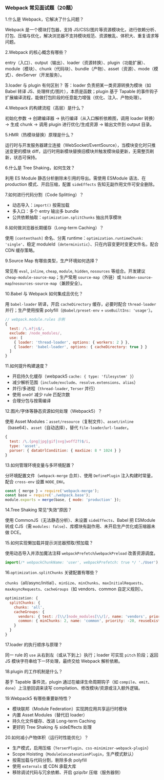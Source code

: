 ### Webpack 常见面试题（20题）

1.什么是 Webpack，它解决了什么问题？

Webpack 是一个模块打包器，支持 JS/CSS/图片等资源模块化，进行依赖分析、打包、压缩与优化，解决浏览器不支持模块规范、资源散乱、体积大、重复请求等问题。

2.Webpack 的核心概念有哪些？

entry（入口）、output（输出）、loader（资源转换）、plugin（功能扩展）、module（模块）、chunk（代码块）、bundle（产物）、asset（资源）、mode（模式）、devServer（开发服务）。

3.loader 与 plugin 有何区别？
答：loader 负责把某一类资源转换为模块（如 Babel 转译 JS、处理样式/图片），本质是函数；plugin 基于 Tapable 的事件钩子扩展编译流程，能做打包阶段的任意能力增强（优化、注入、产物处理）。

4.Webpack 的构建流程（高层）是什么？

初始化参数 → 创建编译器 → 执行编译（从入口解析依赖图，调用 loader 转换）→ 生成 chunk → 调用 plugin 进行优化/生成资源 → 输出文件到 output 目录。

5.HMR（热模块替换）原理是什么？

运行时与开发服务器建立连接（WebSocket/EventSource），当模块变化时只推送变更的模块 diff，运行时用新模块替换旧模块并触发模块级更新，无需整页刷新，状态可保持。

6.什么是 Tree Shaking，如何生效？

利用 ES Module 静态分析删除未引用的导出。需使用 ESModule 语法、在 production 模式、开启压缩，配置 `sideEffects` 告知无副作用文件可安全删除。

7.如何进行代码分割（Code Splitting）？

- 动态导入：`import()` 按需加载
- 多入口：多个 entry 输出多 bundle
- 公共依赖抽取：`optimization.splitChunks` 抽出共享模块

8.如何做浏览器长期缓存（Long-term Caching）？

使用 `[contenthash]` 命名、分离 runtime：`optimization.runtimeChunk: 'single'`、稳定 moduleId（`deterministic`）、只在内容变更时变更文件名，配合 CDN 缓存策略。

9.Source Map 有哪些类型，生产环境如何选择？

常见有 `eval`, `inline`, `cheap`, `module`, `hidden`, `nosources` 等组合。开发建议 `cheap-module-source-map`；生产常用 `source-map`（外链）或 `hidden-source-map`/`nosources-source-map`（兼顾安全）。

10.Babel 与 Webpack 如何集成且优化？

用 `babel-loader` 转译，开启 `cacheDirectory` 缓存，必要时配合 `thread-loader` 并行；生产使用按需 polyfill（`@babel/preset-env` + `useBuiltIns: 'usage'`）。

```js
// webpack.module.rules 示例
{
  test: /\.m?js$/,
  exclude: /node_modules/,
  use: [
    { loader: 'thread-loader', options: { workers: 2 } },
    { loader: 'babel-loader', options: { cacheDirectory: true } }
  ]
}
```

11.如何提升构建速度？

- 开启持久化缓存（webpack5 `cache: { type: 'filesystem' }`）
- 减少解析范围（`include/exclude`、`resolve.extensions`、`alias`）
- 并行/多进程（`thread-loader`, `Terser` 并行）
- 使用 `oneOf` 减少 rule 匹配次数
- 合理分包与按需编译

12.图片/字体等静态资源如何处理（Webpack5）？

使用 Asset Modules：`asset/resource`（复制文件）、`asset/inline`（base64）、`asset`（自动选择），替代 `file-loader`/`url-loader`。

```js
{
  test: /\.(png|jpg|gif|svg|woff2?)$/i,
  type: 'asset',
  parser: { dataUrlCondition: { maxSize: 8 * 1024 } }
}
```

13.如何管理环境变量与多环境配置？

分环境配置文件（`webpack-merge` 合并）、使用 `DefinePlugin` 注入构建时常量，配合 `cross-env` 设置 `NODE_ENV`。

```js
const { merge } = require('webpack-merge');
const base = require('./webpack.base');
module.exports = merge(base, { mode: 'production' });
```

14.Tree Shaking 常见“失效”原因？

使用 CommonJS（无法静态分析）、未设置 `sideEffects`、Babel 把 ESModule 转成 CJS（需 `modules: false`）、库模块有副作用、未开启生产优化或压缩器未做 DCE。

15.如何实现懒加载并提示浏览器预取/预加载？

使用动态导入并添加魔法注释 `webpackPrefetch`/`webpackPreload` 改善资源调度。

```js
import(/* webpackChunkName: 'user', webpackPrefetch: true */ './User');
```

16.`optimization.splitChunks` 关键配置有哪些？

`chunks`（all/async/initial）、`minSize`、`minChunks`、`maxInitialRequests`、`maxAsyncRequests`、`cacheGroups`（如 vendors、common 自定义规则）。

```js
optimization: {
  splitChunks: {
    chunks: 'all',
    cacheGroups: {
      vendors: { test: /[\\/]node_modules[\\/]/, name: 'vendors', priority: -10 },
      common: { minChunks: 2, name: 'common', priority: -20, reuseExistingChunk: true }
    }
  }
}
```

17.loader 的执行顺序与原理？

同一 rule 的 `use` 从右到左（或从下到上）执行；loader 可实现 `pitch` 阶段；返回 JS 模块字符串给下一环处理，最终交给 Webpack 解析依赖。

18.plugin 的工作机制是什么？

基于 Tapable 事件流，plugin 通过在编译生命周期钩子（如 `compile`、`emit`、`done`）上注册回调来读写 compilation、修改模块/资源或注入额外逻辑。

19.Webpack5 有哪些重要新特性？

- 模块联邦（Module Federation）实现跨应用共享运行时模块
- 内置 Asset Modules（替代旧 loader）
- 持久化文件缓存、改进 Long-term Caching
- 更好的 Tree Shaking 与 sideEffects 处理

20.如何减小产物体积（运行时性能优化）？

- 生产模式，启用压缩（`TerserPlugin`、`css-minimizer-webpack-plugin`）
- Scope Hoisting（`ModuleConcatenationPlugin`，生产模式默认）
- 按需加载与代码分割，剔除多余 polyfill
- 使用 `externals` 或 CDN 承载大库
- 移除调试代码与冗余依赖、开启 gzip/br 压缩（服务器侧）

